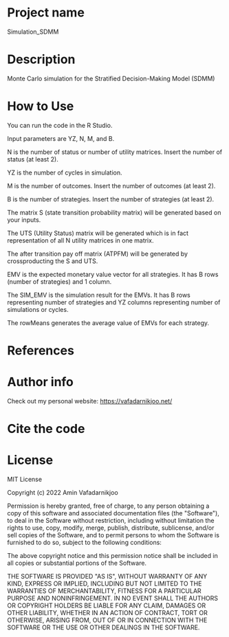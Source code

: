 # Project name

Simulation_SDMM


# Description


Monte Carlo simulation for the Stratified Decision-Making Model (SDMM)


# How to Use

You can run the code in the R Studio.

Input parameters are YZ, N, M, and B.

N is the number of status or number of utility matrices. Insert the number of status (at least 2).

YZ is the number of cycles in simulation.

M is the number of outcomes. Insert the number of outcomes (at least 2).

B is the number of strategies. Insert the number of strategies (at least 2).

The matrix S (state transition probability matrix) will be generated based on your inputs.

The UTS (Utility Status) matrix will be generated which is in fact representation of all N utility matrices in one matrix.

The after transition pay off matrix (ATPFM) will be generated by crossproducting the S and UTS.

EMV is the expected monetary value vector for all strategies. It has B rows (number of strategies) and 1 column.

The SIM_EMV is the simulation result for the EMVs. It has B rows representing number of strategies and YZ columns representing number of simulations or cycles.

The rowMeans generates the average value of EMVs for each strategy.


# References


# Author info

Check out my personal website: https://vafadarnikjoo.net/

# Cite the code 

# License
MIT License

Copyright (c) 2022 Amin Vafadarnikjoo

Permission is hereby granted, free of charge, to any person obtaining a copy
of this software and associated documentation files (the "Software"), to deal
in the Software without restriction, including without limitation the rights
to use, copy, modify, merge, publish, distribute, sublicense, and/or sell
copies of the Software, and to permit persons to whom the Software is
furnished to do so, subject to the following conditions:

The above copyright notice and this permission notice shall be included in all
copies or substantial portions of the Software.

THE SOFTWARE IS PROVIDED "AS IS", WITHOUT WARRANTY OF ANY KIND, EXPRESS OR
IMPLIED, INCLUDING BUT NOT LIMITED TO THE WARRANTIES OF MERCHANTABILITY,
FITNESS FOR A PARTICULAR PURPOSE AND NONINFRINGEMENT. IN NO EVENT SHALL THE
AUTHORS OR COPYRIGHT HOLDERS BE LIABLE FOR ANY CLAIM, DAMAGES OR OTHER
LIABILITY, WHETHER IN AN ACTION OF CONTRACT, TORT OR OTHERWISE, ARISING FROM,
OUT OF OR IN CONNECTION WITH THE SOFTWARE OR THE USE OR OTHER DEALINGS IN THE
SOFTWARE.
